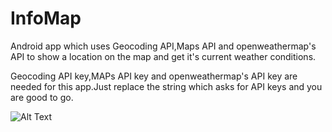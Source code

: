 # InfoMap
Android app which uses Geocoding API,Maps API and openweathermap's API to show a location on the map and get it's current weather conditions.

Geocoding API key,MAPs API key and openweathermap's API key are needed for this app.Just replace the string which asks for API keys and you are good to go.


![Alt Text](https://i.imgur.com/f5o8SwC.gif)
